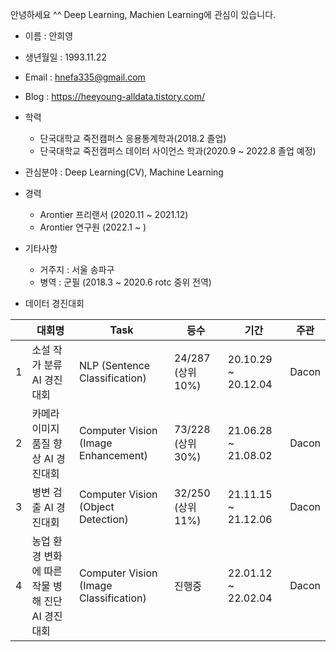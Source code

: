 안녕하세요 ^^
Deep Learning, Machien Learning에 관심이 있습니다.



- 이름 : 안희영

- 생년월일 : 1993.11.22

- Email : hnefa335@gmail.com

- Blog : https://heeyoung-alldata.tistory.com/

- 학력 
  - 단국대학교 죽전캠퍼스 응용통계학과(2018.2 졸업)
  - 단국대학교 죽전캠퍼스 데이터 사이언스 학과(2020.9 ~ 2022.8 졸업 예정)


- 관심분야 : Deep Learning(CV), Machine Learning

- 경력 
  - Arontier 프리랜서 (2020.11 ~ 2021.12)
  - Arontier 연구원  (2022.1 ~ )
       

- 기타사항
  - 거주지 : 서울 송파구
  - 병역 : 군필 (2018.3 ~ 2020.6 rotc 중위 전역)
     
     

- 데이터 경진대회


|            |대회명|Task|등수|기간|주관|
|------------|-----------|-----------|--------------|--------------|--------------|
1            | 소설 작가 분류 AI 경진대회 | NLP (Sentence Classification) | 24/287 (상위 10%) | 20.10.29 ~ 20.12.04  | Dacon
2            | 카메라 이미지 품질 향상 AI 경진대회 | Computer Vision (Image Enhancement) | 73/228 (상위 30%)  | 21.06.28 ~ 21.08.02 | Dacon
3            | 병변 검출 AI 경진대회 | Computer Vision (Object Detection) | 32/250 (상위 11%) | 21.11.15 ~ 21.12.06  | Dacon
4            | 농업 환경 변화에 따른 작물 병해 진단 AI 경진대회 | Computer Vision (Image Classification) | 진행중 | 22.01.12 ~ 22.02.04 | Dacon

